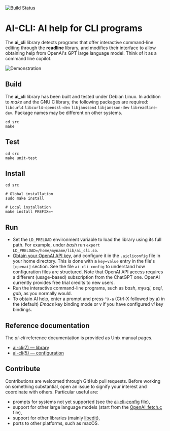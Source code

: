 ![Build Status](https://img.shields.io/github/actions/workflow/status/dspinellis/ai-cli/main.yml?branch=main)

# AI-CLI: AI help for CLI programs
The __ai_cli__
library detects programs that offer interactive command-line editing
through the __readline__ library,
and modifies their interface to allow obtaining help from OpenAI's
GPT large language model.
Think of it as a command line copilot.


![Demonstration](https://gist.githubusercontent.com/dspinellis/b25d9b3c3e6d6a6260774c32dc7be817/raw/dc36cc01806903dce0630642d3c662e02d16e7f1/ai-cli.gif)

## Build
The __ai_cli__
library has been built and tested under Debian Linux.
In addition to _make_ and the GNU C library,
the following packages are required:
`libcurl4`
`libcurl4-openssl-dev`
`libjansson4`
`libjansson-dev`
`libreadline-dev`.
Package names may be different on other systems.

```
cd src
make
```

## Test

```
cd src
make unit-test
```

## Install

```
cd src

# Global installation
sudo make install

# Local installation
make install PREFIX=~
```

## Run

* Set the `LD_PRELOAD` environment variable to load the library using its
  full path.
  For example, under _bash_ run
  `export LD_PRELOAD=/home/myname/lib/ai_cli.so`.
* [Obtain your OpenAI API key](https://platform.openai.com/signup),
  and configure it in the `.aicliconfig` file in your home directory.
  This is done with a `key=value` entry in the file's `[openai]` section.
  See the file `ai-cli-config` to understand how configuration
  files are structured.
  Note that OpenAI API access requires a different (usage-based)
  subscription from the ChatGPT one.
  OpenAI currently provides free trial credits to new users.
* Run the interactive command-line programs, such as
  _bash_, _mysql_, _psql_, _gdb_, as you normally would.
* To obtain AI help, enter a prompt and press `^X-a` (Ctrl-X followed by a)
  in the (default) _Emacs_ key binding mode or `V` if you have configured
  _vi_ key bindings.


## Reference documentation

The _ai-cli_ reference documentation is provided as Unix manual
pages.
* [ai-cli(7) — library](https://dspinellis.github.io/manview/?src=https%3A%2F%2Fraw.githubusercontent.com%2Fdspinellis%2Fai-cli%2Fmain%2Fsrc%2Fai_cli.7&name=ai_cli(7)&link=https%3A%2F%2Fgithub.com%2Fdspinellis%2Fai-cli)
* [ai-cli(5) — configuration](https://dspinellis.github.io/manview/?src=https%3A%2F%2Fraw.githubusercontent.com%2Fdspinellis%2Fai-cli%2Fmain%2Fsrc%2Fai_cli.5&name=ai_cli(5)&link=https%3A%2F%2Fgithub.com%2Fdspinellis%2Fai-cli)


## Contribute

Contributions are welcomed through GitHub pull requests.
Before working on something substantial,
open an issue to signify your interest and coordinate with others.
Particular useful are:
* prompts for systems not yet supported
  (see the [ai-cli-config](src/ai-cli-config) file),
* support for other large language models
  (start from the [OpenAI_fetch.c](src/openai_fetch.c) file),
* support for other libraries (mainly [libedit](http://cvsweb.netbsd.org/bsdweb.cgi/src/lib/libedit/)),
* ports to other platforms, such as macOS.
